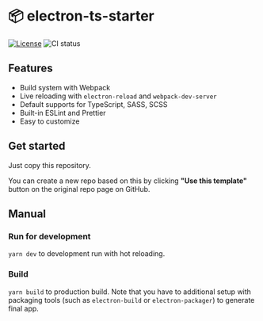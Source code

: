 # 📦 electron-ts-starter
[![License](https://img.shields.io/github/license/nandenjin/electron-ts-starter?style=flat-square)](/LICENSE)
![CI status](https://img.shields.io/github/workflow/status/nandenjin/electron-ts-starter/CI?label=CI%20status&style=flat-square)

## Features

* Build system with Webpack
* Live reloading with `electron-reload` and `webpack-dev-server`
* Default supports for TypeScript, SASS, SCSS
* Built-in ESLint and Prettier
* Easy to customize

## Get started

Just copy this repository. 

You can create a new repo based on this by clicking **"Use this template"** button on the original repo page on GitHub.

## Manual

### Run for development

`yarn dev` to development run with hot reloading.

### Build

`yarn build` to production build. Note that you have to additional setup with packaging tools (such as `electron-build` or `electron-packager`) to generate final app.

